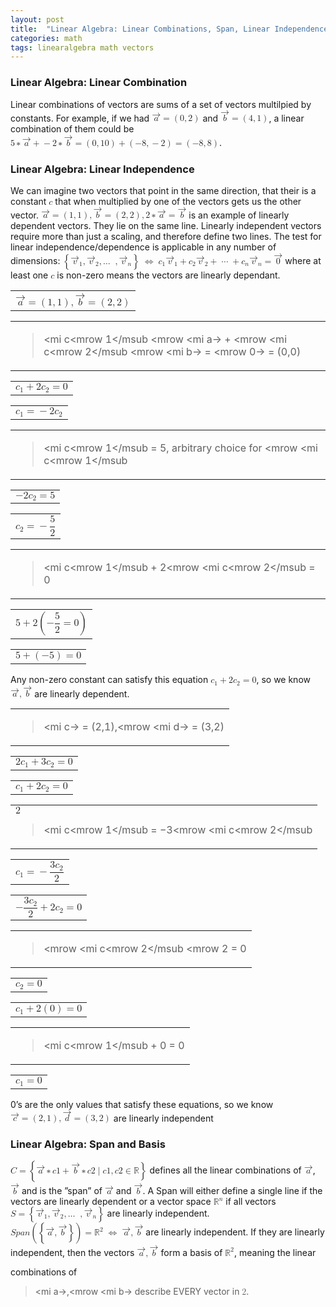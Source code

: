 ```yaml
---
layout: post
title:  "Linear Algebra: Linear Combinations, Span, Linear Independence"
categories: math
tags: linearalgebra math vectors
---
```

<body 
>
   <h3 class="likesectionHead"><a 
 id="x1-1000"></a>Linear Algebra: Linear Combination</h3>
<!--l. 13--><p class="noindent" >Linear combinations of vectors are sums of a set of vectors multilpied by constants. For example,
if we had <!--l. 14--><math 
 xmlns="http://www.w3.org/1998/Math/MathML" display="inline" ><mover 
accent="true"><mrow 
><mi 
>a</mi></mrow><mo accent="true">&#x2192;</mo></mover> <mo 
class="MathClass-rel">=</mo> <mrow ><mo 
class="MathClass-open">(</mo><mrow><mn>0</mn><mo 
class="MathClass-punc">,</mo><mn>2</mn></mrow><mo 
class="MathClass-close">)</mo></mrow></math> and
<!--l. 14--><math 
 xmlns="http://www.w3.org/1998/Math/MathML" display="inline" ><mover 
accent="true"><mrow 
><mi 
>b</mi></mrow><mo accent="true">&#x2192;</mo></mover> <mo 
class="MathClass-rel">=</mo> <mrow ><mo 
class="MathClass-open">(</mo><mrow><mn>4</mn><mo 
class="MathClass-punc">,</mo><mn>1</mn></mrow><mo 
class="MathClass-close">)</mo></mrow></math>, a linear combination
of them could be <!--l. 14--><math 
 xmlns="http://www.w3.org/1998/Math/MathML" display="inline" ><mn>5</mn> <mo 
class="MathClass-bin">&#x2217;</mo><mover 
accent="true"><mrow 
><mi 
>a</mi></mrow><mo accent="true">&#x2192;</mo></mover> <mo 
class="MathClass-bin">+</mo> <mo 
class="MathClass-bin">&#x2212;</mo><mn>2</mn> <mo 
class="MathClass-bin">&#x2217;</mo><mover 
accent="true"><mrow 
><mi 
>b</mi></mrow><mo accent="true">&#x2192;</mo></mover> <mo 
class="MathClass-rel">=</mo> <mrow ><mo 
class="MathClass-open">(</mo><mrow><mn>0</mn><mo 
class="MathClass-punc">,</mo><mn>1</mn><mn>0</mn></mrow><mo 
class="MathClass-close">)</mo></mrow> <mo 
class="MathClass-bin">+</mo> <mrow ><mo 
class="MathClass-open">(</mo><mrow><mo 
class="MathClass-bin">&#x2212;</mo><mn>8</mn><mo 
class="MathClass-punc">,</mo><mo 
class="MathClass-bin">&#x2212;</mo><mn>2</mn></mrow><mo 
class="MathClass-close">)</mo></mrow> <mo 
class="MathClass-rel">=</mo> <mrow ><mo 
class="MathClass-open">(</mo><mrow><mo 
class="MathClass-bin">&#x2212;</mo><mn>8</mn><mo 
class="MathClass-punc">,</mo><mn>8</mn></mrow><mo 
class="MathClass-close">)</mo></mrow></math>.
</p><!--l. 16--><p class="noindent" >
</p>
   <h3 class="likesectionHead"><a 
 id="x1-2000"></a>Linear Algebra: Linear Independence</h3>
<!--l. 17--><p class="noindent" >We can imagine two vectors that point in the same direction, that their is a constant
<!--l. 17--><math 
 xmlns="http://www.w3.org/1998/Math/MathML" display="inline" ><mi 
>c</mi></math>
that when multiplied by one of the vectors gets us the other vector.
<!--l. 18--><math 
 xmlns="http://www.w3.org/1998/Math/MathML" display="inline" ><mover 
accent="true"><mrow 
><mi 
>a</mi></mrow><mo accent="true">&#x2192;</mo></mover> <mo 
class="MathClass-rel">=</mo> <mrow ><mo 
class="MathClass-open">(</mo><mrow><mn>1</mn><mo 
class="MathClass-punc">,</mo><mn>1</mn></mrow><mo 
class="MathClass-close">)</mo></mrow><mo 
class="MathClass-punc">,</mo><mover 
accent="true"><mrow 
><mi 
>b</mi></mrow><mo accent="true">&#x2192;</mo></mover> <mo 
class="MathClass-rel">=</mo> <mrow ><mo 
class="MathClass-open">(</mo><mrow><mn>2</mn><mo 
class="MathClass-punc">,</mo><mn>2</mn></mrow><mo 
class="MathClass-close">)</mo></mrow><mo 
class="MathClass-punc">,</mo><mn>2</mn> <mo 
class="MathClass-bin">&#x2217;</mo><mover 
accent="true"><mrow 
><mi 
>a</mi></mrow><mo accent="true">&#x2192;</mo></mover> <mo 
class="MathClass-rel">=</mo> <mover 
accent="true"><mrow 
><mi 
>b</mi></mrow><mo accent="true">&#x2192;</mo></mover></math> is an
example of <span 
class="cmti-10">linearly dependent </span>vectors. They lie on the same line. <span 
class="cmti-10">Linearly independent</span>
vectors require more than just a scaling, and therefore define two lines. The test for
linear independence/dependence is applicable in any number of dimensions:
<!--l. 21--><math 
 xmlns="http://www.w3.org/1998/Math/MathML" display="inline" ><mrow ><mo 
class="MathClass-open">{</mo><mrow><msub><mrow 
><mover 
accent="true"><mrow 
><mi 
>v</mi></mrow><mo accent="true">&#x2192;</mo></mover></mrow><mrow 
><mn>1</mn></mrow></msub 
><mo 
class="MathClass-punc">,</mo><msub><mrow 
><mover 
accent="true"><mrow 
><mi 
>v</mi></mrow><mo accent="true">&#x2192;</mo></mover></mrow><mrow 
><mn>2</mn></mrow></msub 
><mo 
class="MathClass-punc">,</mo><mi 
class="MathClass-op">&#x2026;</mi><mo> &ApplyFunction;<!--FUNCTION APPLICATION--></mo><mo 
class="MathClass-punc">,</mo><msub><mrow 
><mover 
accent="true"><mrow 
><mi 
>v</mi></mrow><mo accent="true">&#x2192;</mo></mover></mrow><mrow 
><mi 
>n</mi></mrow></msub 
></mrow><mo 
class="MathClass-close">}</mo></mrow><mspace width="0.28em" class="thickpace"/><mo 
class="MathClass-rel">&#x21D4;</mo><mspace width="0.28em" class="thickpace"/><msub><mrow 
><mi 
>c</mi></mrow><mrow 
><mn>1</mn></mrow></msub 
><msub><mrow 
><mover 
accent="true"><mrow 
><mi 
>v</mi></mrow><mo accent="true">&#x2192;</mo></mover></mrow><mrow 
><mn>1</mn></mrow></msub 
> <mo 
class="MathClass-bin">+</mo> <msub><mrow 
><mi 
>c</mi></mrow><mrow 
><mn>2</mn></mrow></msub 
><msub><mrow 
><mover 
accent="true"><mrow 
><mi 
>v</mi></mrow><mo accent="true">&#x2192;</mo></mover></mrow><mrow 
><mn>2</mn></mrow></msub 
> <mo 
class="MathClass-bin">+</mo> <mo 
class="MathClass-rel">&#x22EF;</mo> <mo 
class="MathClass-bin">+</mo> <msub><mrow 
><mi 
>c</mi></mrow><mrow 
><mi 
>n</mi></mrow></msub 
><msub><mrow 
><mover 
accent="true"><mrow 
><mi 
>v</mi></mrow><mo accent="true">&#x2192;</mo></mover></mrow><mrow 
><mi 
>n</mi></mrow></msub 
> <mo 
class="MathClass-rel">=</mo> <mover 
accent="true"><mrow 
><mn>0</mn></mrow><mo accent="true">&#x2192;</mo></mover></math> where at
least one <!--l. 21--><math 
 xmlns="http://www.w3.org/1998/Math/MathML" display="inline" ><mi 
>c</mi></math>
is non-zero means the vectors are <span 
class="cmti-10">linearly dependant</span>. </p><table class="equation-star"><tr><td>
<!--l. 22--><math 
 xmlns="http://www.w3.org/1998/Math/MathML" display="block" class="equation">
                        <mover 
accent="true"><mrow 
><mi 
>a</mi></mrow><mo accent="true">&#x2192;</mo></mover> <mo 
class="MathClass-rel">=</mo> <mrow ><mo 
class="MathClass-open">(</mo><mrow><mn>1</mn><mo 
class="MathClass-punc">,</mo><mn>1</mn></mrow><mo 
class="MathClass-close">)</mo></mrow><mo 
class="MathClass-punc">,</mo><mover 
accent="true"><mrow 
><mi 
>b</mi></mrow><mo accent="true">&#x2192;</mo></mover> <mo 
class="MathClass-rel">=</mo> <mrow ><mo 
class="MathClass-open">(</mo><mrow><mn>2</mn><mo 
class="MathClass-punc">,</mo><mn>2</mn></mrow><mo 
class="MathClass-close">)</mo></mrow>
</math></td></tr></table>
   <table class="equation-star"><tr><td>

<!--l. 23--><math 
 xmlns="http://www.w3.org/1998/Math/MathML" display="block" class="equation">
                      <msub><mrow 
><mi 
>c</mi></mrow><mrow 
><mn>1</mn></mrow></msub 
><mover 
accent="true"><mrow 
><mi 
>a</mi></mrow><mo accent="true">&#x2192;</mo></mover> <mo 
class="MathClass-bin">+</mo> <msub><mrow 
><mi 
>c</mi></mrow><mrow 
><mn>2</mn></mrow></msub 
><mover 
accent="true"><mrow 
><mi 
>b</mi></mrow><mo accent="true">&#x2192;</mo></mover> <mo 
class="MathClass-rel">=</mo> <mover 
accent="true"><mrow 
><mn>0</mn></mrow><mo accent="true">&#x2192;</mo></mover> <mo 
class="MathClass-rel">=</mo> <mrow ><mo 
class="MathClass-open">(</mo><mrow><mn>0</mn><mo 
class="MathClass-punc">,</mo><mn>0</mn></mrow><mo 
class="MathClass-close">)</mo></mrow>
</math></td></tr></table>
   <table class="equation-star"><tr><td>
<!--l. 24--><math 
 xmlns="http://www.w3.org/1998/Math/MathML" display="block" class="equation">
                            <msub><mrow 
><mi 
>c</mi></mrow><mrow 
><mn>1</mn></mrow></msub 
> <mo 
class="MathClass-bin">+</mo> <mn>2</mn><msub><mrow 
><mi 
>c</mi></mrow><mrow 
><mn>2</mn></mrow></msub 
> <mo 
class="MathClass-rel">=</mo> <mn>0</mn>
</math></td></tr></table>
   <table class="equation-star"><tr><td>
<!--l. 25--><math 
 xmlns="http://www.w3.org/1998/Math/MathML" display="block" class="equation">
                             <msub><mrow 
><mi 
>c</mi></mrow><mrow 
><mn>1</mn></mrow></msub 
> <mo 
class="MathClass-rel">=</mo> <mo 
class="MathClass-bin">&#x2212;</mo><mn>2</mn><msub><mrow 
><mi 
>c</mi></mrow><mrow 
><mn>2</mn></mrow></msub 
>
</math></td></tr></table>
   <table class="equation-star"><tr><td>

<!--l. 26--><math 
 xmlns="http://www.w3.org/1998/Math/MathML" display="block" class="equation">
                    <msub><mrow 
><mi 
>c</mi></mrow><mrow 
><mn>1</mn></mrow></msub 
> <mo 
class="MathClass-rel">=</mo> <mn>5</mn><mo 
class="MathClass-punc">,</mo><!--mstyle 
class="text"--><mtext  >&#x00A0;arbitrary&#x00A0;choice&#x00A0;for&#x00A0;</mtext><!--/mstyle--><msub><mrow 
><mi 
>c</mi></mrow><mrow 
><mn>1</mn></mrow></msub 
>
</math></td></tr></table>
   <table class="equation-star"><tr><td>
<!--l. 27--><math 
 xmlns="http://www.w3.org/1998/Math/MathML" display="block" class="equation">
                             <mo 
class="MathClass-bin">&#x2212;</mo><mn>2</mn><msub><mrow 
><mi 
>c</mi></mrow><mrow 
><mn>2</mn></mrow></msub 
> <mo 
class="MathClass-rel">=</mo> <mn>5</mn>
</math></td></tr></table>
   <table class="equation-star"><tr><td>
<!--l. 28--><math 
 xmlns="http://www.w3.org/1998/Math/MathML" display="block" class="equation">
                             <msub><mrow 
><mi 
>c</mi></mrow><mrow 
><mn>2</mn></mrow></msub 
> <mo 
class="MathClass-rel">=</mo> <mo 
class="MathClass-bin">&#x2212;</mo><mfrac><mrow 
><mn>5</mn></mrow>
<mrow 
><mn>2</mn></mrow></mfrac>
</math></td></tr></table>
   <table class="equation-star"><tr><td>

<!--l. 29--><math 
 xmlns="http://www.w3.org/1998/Math/MathML" display="block" class="equation">
                            <msub><mrow 
><mi 
>c</mi></mrow><mrow 
><mn>1</mn></mrow></msub 
> <mo 
class="MathClass-bin">+</mo> <mn>2</mn><msub><mrow 
><mi 
>c</mi></mrow><mrow 
><mn>2</mn></mrow></msub 
> <mo 
class="MathClass-rel">=</mo> <mn>0</mn>
</math></td></tr></table>
   <table class="equation-star"><tr><td>
<!--l. 30--><math 
 xmlns="http://www.w3.org/1998/Math/MathML" display="block" class="equation">
                           <mn>5</mn> <mo 
class="MathClass-bin">+</mo> <mn>2</mn><mrow ><mo 
class="MathClass-open">(</mo><mrow><mo 
class="MathClass-bin">&#x2212;</mo><mfrac><mrow 
><mn>5</mn></mrow>
<mrow 
><mn>2</mn></mrow></mfrac> <mo 
class="MathClass-rel">=</mo> <mn>0</mn></mrow><mo 
class="MathClass-close">)</mo></mrow>
</math></td></tr></table>
   <table class="equation-star"><tr><td>
<!--l. 31--><math 
 xmlns="http://www.w3.org/1998/Math/MathML" display="block" class="equation">
                            <mn>5</mn> <mo 
class="MathClass-bin">+</mo> <mrow ><mo 
class="MathClass-open">(</mo><mrow><mo 
class="MathClass-bin">&#x2212;</mo><mn>5</mn></mrow><mo 
class="MathClass-close">)</mo></mrow> <mo 
class="MathClass-rel">=</mo> <mn>0</mn>
</math></td></tr></table>
<!--l. 32--><p class="indent" >   Any non-zero constant can satisfy this equation
<!--l. 32--><math 
 xmlns="http://www.w3.org/1998/Math/MathML" display="inline" ><msub><mrow 
><mi 
>c</mi></mrow><mrow 
><mn>1</mn></mrow></msub 
> <mo 
class="MathClass-bin">+</mo> <mn>2</mn><msub><mrow 
><mi 
>c</mi></mrow><mrow 
><mn>2</mn></mrow></msub 
> <mo 
class="MathClass-rel">=</mo> <mn>0</mn></math>, so we
know <!--l. 32--><math 
 xmlns="http://www.w3.org/1998/Math/MathML" display="inline" ><mover 
accent="true"><mrow 
><mi 
>a</mi></mrow><mo accent="true">&#x2192;</mo></mover><mo 
class="MathClass-punc">,</mo><mover 
accent="true"><mrow 
><mi 
>b</mi></mrow><mo accent="true">&#x2192;</mo></mover></math>
are <span 
class="cmti-10">linearly dependent</span>. </p><table class="equation-star"><tr><td>

<!--l. 33--><math 
 xmlns="http://www.w3.org/1998/Math/MathML" display="block" class="equation">
                        <mover 
accent="true"><mrow 
><mi 
>c</mi></mrow><mo accent="true">&#x2192;</mo></mover> <mo 
class="MathClass-rel">=</mo> <mrow ><mo 
class="MathClass-open">(</mo><mrow><mn>2</mn><mo 
class="MathClass-punc">,</mo><mn>1</mn></mrow><mo 
class="MathClass-close">)</mo></mrow><mo 
class="MathClass-punc">,</mo><mover 
accent="true"><mrow 
><mi 
>d</mi></mrow><mo accent="true">&#x2192;</mo></mover> <mo 
class="MathClass-rel">=</mo> <mrow ><mo 
class="MathClass-open">(</mo><mrow><mn>3</mn><mo 
class="MathClass-punc">,</mo><mn>2</mn></mrow><mo 
class="MathClass-close">)</mo></mrow>
</math></td></tr></table>
   <table class="equation-star"><tr><td>
<!--l. 34--><math 
 xmlns="http://www.w3.org/1998/Math/MathML" display="block" class="equation">
                           <mn>2</mn><msub><mrow 
><mi 
>c</mi></mrow><mrow 
><mn>1</mn></mrow></msub 
> <mo 
class="MathClass-bin">+</mo> <mn>3</mn><msub><mrow 
><mi 
>c</mi></mrow><mrow 
><mn>2</mn></mrow></msub 
> <mo 
class="MathClass-rel">=</mo> <mn>0</mn>
</math></td></tr></table>
   <table class="equation-star"><tr><td>
<!--l. 35--><math 
 xmlns="http://www.w3.org/1998/Math/MathML" display="block" class="equation">
                            <msub><mrow 
><mi 
>c</mi></mrow><mrow 
><mn>1</mn></mrow></msub 
> <mo 
class="MathClass-bin">+</mo> <mn>2</mn><msub><mrow 
><mi 
>c</mi></mrow><mrow 
><mn>2</mn></mrow></msub 
> <mo 
class="MathClass-rel">=</mo> <mn>0</mn>
</math></td></tr></table>
   <table class="equation-star"><tr><td>

<!--l. 36--><math 
 xmlns="http://www.w3.org/1998/Math/MathML" display="block" class="equation">
                            <mn>2</mn><msub><mrow 
><mi 
>c</mi></mrow><mrow 
><mn>1</mn></mrow></msub 
> <mo 
class="MathClass-rel">=</mo> <mo 
class="MathClass-bin">&#x2212;</mo><mn>3</mn><msub><mrow 
><mi 
>c</mi></mrow><mrow 
><mn>2</mn></mrow></msub 
>
</math></td></tr></table>
   <table class="equation-star"><tr><td>
<!--l. 37--><math 
 xmlns="http://www.w3.org/1998/Math/MathML" display="block" class="equation">
                            <msub><mrow 
><mi 
>c</mi></mrow><mrow 
><mn>1</mn></mrow></msub 
> <mo 
class="MathClass-rel">=</mo> <mo 
class="MathClass-bin">&#x2212;</mo><mfrac><mrow 
><mn>3</mn><msub><mrow 
><mi 
>c</mi></mrow><mrow 
><mn>2</mn></mrow></msub 
></mrow>
  <mrow 
><mn>2</mn></mrow></mfrac>
</math></td></tr></table>
   <table class="equation-star"><tr><td>
<!--l. 38--><math 
 xmlns="http://www.w3.org/1998/Math/MathML" display="block" class="equation">
                          <mo 
class="MathClass-bin">&#x2212;</mo><mfrac><mrow 
><mn>3</mn><msub><mrow 
><mi 
>c</mi></mrow><mrow 
><mn>2</mn></mrow></msub 
></mrow>
  <mrow 
><mn>2</mn></mrow></mfrac>  <mo 
class="MathClass-bin">+</mo> <mn>2</mn><msub><mrow 
><mi 
>c</mi></mrow><mrow 
><mn>2</mn></mrow></msub 
> <mo 
class="MathClass-rel">=</mo> <mn>0</mn>
</math></td></tr></table>
   <table class="equation-star"><tr><td>

<!--l. 39--><math 
 xmlns="http://www.w3.org/1998/Math/MathML" display="block" class="equation">
                              <mfrac><mrow 
><msub><mrow 
><mi 
>c</mi></mrow><mrow 
><mn>2</mn></mrow></msub 
></mrow>
 <mrow 
><mn>2</mn></mrow></mfrac> <mo 
class="MathClass-rel">=</mo> <mn>0</mn>
</math></td></tr></table>
   <table class="equation-star"><tr><td>
<!--l. 40--><math 
 xmlns="http://www.w3.org/1998/Math/MathML" display="block" class="equation">
                              <msub><mrow 
><mi 
>c</mi></mrow><mrow 
><mn>2</mn></mrow></msub 
> <mo 
class="MathClass-rel">=</mo> <mn>0</mn>
</math></td></tr></table>
   <table class="equation-star"><tr><td>
<!--l. 41--><math 
 xmlns="http://www.w3.org/1998/Math/MathML" display="block" class="equation">
                           <msub><mrow 
><mi 
>c</mi></mrow><mrow 
><mn>1</mn></mrow></msub 
> <mo 
class="MathClass-bin">+</mo> <mn>2</mn><mrow ><mo 
class="MathClass-open">(</mo><mrow><mn>0</mn></mrow><mo 
class="MathClass-close">)</mo></mrow> <mo 
class="MathClass-rel">=</mo> <mn>0</mn>
</math></td></tr></table>
   <table class="equation-star"><tr><td>

<!--l. 42--><math 
 xmlns="http://www.w3.org/1998/Math/MathML" display="block" class="equation">
                             <msub><mrow 
><mi 
>c</mi></mrow><mrow 
><mn>1</mn></mrow></msub 
> <mo 
class="MathClass-bin">+</mo> <mn>0</mn> <mo 
class="MathClass-rel">=</mo> <mn>0</mn>
</math></td></tr></table>
   <table class="equation-star"><tr><td>
<!--l. 43--><math 
 xmlns="http://www.w3.org/1998/Math/MathML" display="block" class="equation">
                              <msub><mrow 
><mi 
>c</mi></mrow><mrow 
><mn>1</mn></mrow></msub 
> <mo 
class="MathClass-rel">=</mo> <mn>0</mn>
</math></td></tr></table>
<!--l. 44--><p class="indent" >   0&#x2019;s are the only values that satisfy these equations, so we know
<!--l. 44--><math 
 xmlns="http://www.w3.org/1998/Math/MathML" display="inline" ><mover 
accent="true"><mrow 
><mi 
>c</mi></mrow><mo accent="true">&#x2192;</mo></mover> <mo 
class="MathClass-rel">=</mo> <mrow ><mo 
class="MathClass-open">(</mo><mrow><mn>2</mn><mo 
class="MathClass-punc">,</mo><mn>1</mn></mrow><mo 
class="MathClass-close">)</mo></mrow><mo 
class="MathClass-punc">,</mo><mover 
accent="true"><mrow 
><mi 
>d</mi></mrow><mo accent="true">&#x2192;</mo></mover> <mo 
class="MathClass-rel">=</mo> <mrow ><mo 
class="MathClass-open">(</mo><mrow><mn>3</mn><mo 
class="MathClass-punc">,</mo><mn>2</mn></mrow><mo 
class="MathClass-close">)</mo></mrow></math> are
<span 
class="cmti-10">linearly independent</span>
</p><!--l. 47--><p class="noindent" >
</p>
   <h3 class="likesectionHead"><a 
 id="x1-3000"></a>Linear Algebra: Span and Basis</h3>
<!--l. 48--><p class="noindent" ><!--l. 48--><math 
 xmlns="http://www.w3.org/1998/Math/MathML" display="inline" ><mi 
>C</mi> <mo 
class="MathClass-rel">=</mo> <mrow ><mo 
class="MathClass-open">{</mo><mrow><mover 
accent="true"><mrow 
><mi 
>a</mi></mrow><mo accent="true">&#x2192;</mo></mover> <mo 
class="MathClass-bin">&#x2217;</mo> <mi 
>c</mi><mn>1</mn> <mo 
class="MathClass-bin">+</mo> <mover 
accent="true"><mrow 
><mi 
>b</mi></mrow><mo accent="true">&#x2192;</mo></mover> <mo 
class="MathClass-bin">&#x2217;</mo> <mi 
>c</mi><mn>2</mn><mo 
class="MathClass-rel">|</mo><mi 
>c</mi><mn>1</mn><mo 
class="MathClass-punc">,</mo><mi 
>c</mi><mn>2</mn> <mo 
class="MathClass-rel">&#x2208;</mo> <mi 
>&#x211D;</mi></mrow><mo 
class="MathClass-close">}</mo></mrow></math> defines all the linear
combinations of <!--l. 48--><math 
 xmlns="http://www.w3.org/1998/Math/MathML" display="inline" ><mover 
accent="true"><mrow 
><mi 
>a</mi></mrow><mo accent="true">&#x2192;</mo></mover></math>,
<!--l. 48--><math 
 xmlns="http://www.w3.org/1998/Math/MathML" display="inline" ><mover 
accent="true"><mrow 
><mi 
>b</mi></mrow><mo accent="true">&#x2192;</mo></mover></math> and is the
&#x201D;span&#x201D; of <!--l. 48--><math 
 xmlns="http://www.w3.org/1998/Math/MathML" display="inline" ><mover 
accent="true"><mrow 
><mi 
>a</mi></mrow><mo accent="true">&#x2192;</mo></mover></math>
and <!--l. 48--><math 
 xmlns="http://www.w3.org/1998/Math/MathML" display="inline" ><mover 
accent="true"><mrow 
><mi 
>b</mi></mrow><mo accent="true">&#x2192;</mo></mover></math>. A
<span 
class="cmti-10">Span </span>will either define a single line if the vectors are <span 
class="cmti-10">linearly dependent </span>or a vector space
<!--l. 49--><math 
 xmlns="http://www.w3.org/1998/Math/MathML" display="inline" ><msup><mrow 
><mi 
>&#x211D;</mi></mrow><mrow 
><mi 
>n</mi></mrow></msup 
></math> if all vectors
<!--l. 49--><math 
 xmlns="http://www.w3.org/1998/Math/MathML" display="inline" ><mi 
>S</mi> <mo 
class="MathClass-rel">=</mo> <mrow ><mo 
class="MathClass-open">{</mo><mrow><msub><mrow 
><mover 
accent="true"><mrow 
><mi 
>v</mi></mrow><mo accent="true">&#x2192;</mo></mover></mrow><mrow 
><mn>1</mn></mrow></msub 
><mo 
class="MathClass-punc">,</mo><msub><mrow 
><mover 
accent="true"><mrow 
><mi 
>v</mi></mrow><mo accent="true">&#x2192;</mo></mover></mrow><mrow 
><mn>2</mn></mrow></msub 
><mo 
class="MathClass-punc">,</mo><mi 
class="MathClass-op">&#x2026;</mi><mo> &ApplyFunction;<!--FUNCTION APPLICATION--></mo><mo 
class="MathClass-punc">,</mo><msub><mrow 
><mover 
accent="true"><mrow 
><mi 
>v</mi></mrow><mo accent="true">&#x2192;</mo></mover></mrow><mrow 
><mi 
>n</mi></mrow></msub 
></mrow><mo 
class="MathClass-close">}</mo></mrow></math> are <span 
class="cmti-10">linearly</span>
<span 
class="cmti-10">independent</span>. <!--l. 50--><math 
 xmlns="http://www.w3.org/1998/Math/MathML" display="inline" ><mi 
>S</mi><mi 
>p</mi><mi 
>a</mi><mi 
>n</mi><mrow ><mo 
class="MathClass-open">(</mo><mrow><mrow ><mo 
class="MathClass-open">{</mo><mrow><mover 
accent="true"><mrow 
><mi 
>a</mi></mrow><mo accent="true">&#x2192;</mo></mover><mo 
class="MathClass-punc">,</mo><mover 
accent="true"><mrow 
><mi 
>b</mi></mrow><mo accent="true">&#x2192;</mo></mover></mrow><mo 
class="MathClass-close">}</mo></mrow></mrow><mo 
class="MathClass-close">)</mo></mrow> <mo 
class="MathClass-rel">=</mo> <msup><mrow 
><mi 
>&#x211D;</mi></mrow><mrow 
><mn>2</mn></mrow></msup 
><mspace width="0.28em" class="thickpace"/><mo 
class="MathClass-rel">&#x21D4;</mo><mspace width="0.28em" class="thickpace"/><mover 
accent="true"><mrow 
><mi 
>a</mi></mrow><mo accent="true">&#x2192;</mo></mover><mo 
class="MathClass-punc">,</mo><mover 
accent="true"><mrow 
><mi 
>b</mi></mrow><mo accent="true">&#x2192;</mo></mover></math>
are <span 
class="cmti-10">linearly independent</span>. If they are <span 
class="cmti-10">linearly independent</span>, then the vectors
<!--l. 51--><math 
 xmlns="http://www.w3.org/1998/Math/MathML" display="inline" ><mover 
accent="true"><mrow 
><mi 
>a</mi></mrow><mo accent="true">&#x2192;</mo></mover><mo 
class="MathClass-punc">,</mo><mover 
accent="true"><mrow 
><mi 
>b</mi></mrow><mo accent="true">&#x2192;</mo></mover></math> form a <span 
class="cmti-10">basis </span>of
<!--l. 51--><math 
 xmlns="http://www.w3.org/1998/Math/MathML" display="inline" ><msup><mrow 
><mi 
>&#x211D;</mi></mrow><mrow 
><mn>2</mn></mrow></msup 
></math>, meaning the linear

combinations of <!--l. 51--><math 
 xmlns="http://www.w3.org/1998/Math/MathML" display="inline" ><mover 
accent="true"><mrow 
><mi 
>a</mi></mrow><mo accent="true">&#x2192;</mo></mover><mo 
class="MathClass-punc">,</mo><mover 
accent="true"><mrow 
><mi 
>b</mi></mrow><mo accent="true">&#x2192;</mo></mover></math> describe
EVERY vector in <!--l. 51--><math 
 xmlns="http://www.w3.org/1998/Math/MathML" display="inline" ><msup><mrow 
><mi 
>&#x211D;</mi></mrow><mrow 
><mn>2</mn></mrow></msup 
></math>.
</p>
    
</body> 
